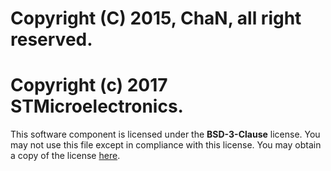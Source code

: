 # Copyright (C) 2015, ChaN, all right reserved.
# Copyright (c) 2017 STMicroelectronics.

This software component is licensed under the **BSD-3-Clause** license. You may not use this file except in compliance with this license. You may obtain a copy of the license [here](https://opensource.org/licenses/BSD-3-Clause).
